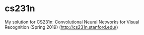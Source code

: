 # cs231n
My solution for CS231n: Convolutional Neural Networks for Visual Recognition (Spring 2019) (http://cs231n.stanford.edu/)
